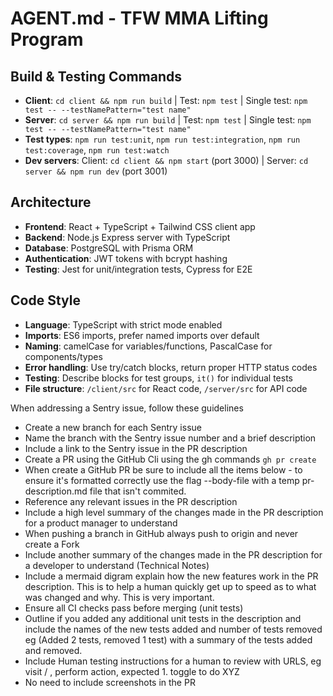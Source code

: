 # AGENT.md - TFW MMA Lifting Program

## Build & Testing Commands
- **Client**: `cd client && npm run build` | Test: `npm test` | Single test: `npm test -- --testNamePattern="test name"`
- **Server**: `cd server && npm run build` | Test: `npm test` | Single test: `npm test -- --testNamePattern="test name"`
- **Test types**: `npm run test:unit`, `npm run test:integration`, `npm run test:coverage`, `npm run test:watch`
- **Dev servers**: Client: `cd client && npm start` (port 3000) | Server: `cd server && npm run dev` (port 3001)

## Architecture
- **Frontend**: React + TypeScript + Tailwind CSS client app
- **Backend**: Node.js Express server with TypeScript
- **Database**: PostgreSQL with Prisma ORM
- **Authentication**: JWT tokens with bcrypt hashing
- **Testing**: Jest for unit/integration tests, Cypress for E2E

## Code Style
- **Language**: TypeScript with strict mode enabled
- **Imports**: ES6 imports, prefer named imports over default
- **Naming**: camelCase for variables/functions, PascalCase for components/types
- **Error handling**: Use try/catch blocks, return proper HTTP status codes
- **Testing**: Describe blocks for test groups, `it()` for individual tests
- **File structure**: `/client/src` for React code, `/server/src` for API code

When addressing a Sentry issue, follow these guidelines

- Create a new branch for each Sentry issue
- Name the branch with the Sentry issue number and a brief description
- Include a link to the Sentry issue in the PR description
- Create a PR using the GitHub Cli using the gh commands `gh pr create` 
- When create a GitHub PR be sure to include all the items below - to ensure it's formatted correctly use the flag --body-file with a temp pr-description.md file that isn't commited.
- Reference any relevant issues in the PR description 
- Include a high level summary of the changes made in the PR description for a product manager to understand
- When pushing a branch in GitHub always push to origin and never create a Fork
- Include another summary of the changes made in the PR description for a developer to understand (Technical Notes)
- Include a mermaid digram explain how the new features work in the PR description. This is to help a human quickly get up to speed as to what was changed and why. This is very important.
- Ensure all CI checks pass before merging (unit tests)
- Outline if you added any additional unit tests in the description and include the names of the new tests added and number of tests removed eg (Added 2 tests, removed 1 test) with a summary of the tests added and removed.
- Include Human testing instructions for a human to review with URLS, eg visit / , perform action, expected 1. toggle to do XYZ
- No need to include screenshots in the PR